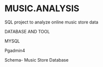 # MUSIC.ANALYSIS
SQL project to analyze online music store data

DATABASE AND TOOL

MYSQL

Pgadmin4

Schema- Music Store Database


